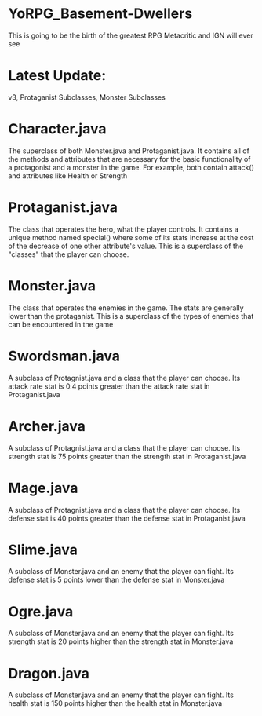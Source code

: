 # YoRPG_Basement-Dwellers
This is going to be the birth of the greatest RPG Metacritic and IGN will ever see

# Latest Update: 
v3, Protaganist Subclasses, Monster Subclasses 

# Character.java 
The superclass of both Monster.java and Protaganist.java. It contains all of the methods and attributes that are necessary for the basic functionality of a protagonist and a monster in the game. For example, both contain attack() and attributes like Health or Strength

# Protaganist.java 
The class that operates the hero, what the player controls. It contains a unique method named special() where some of its stats increase at the cost of the decrease of one other attribute's value. This is a superclass of the "classes" that the player can choose.  

# Monster.java 
The class that operates the enemies in the game. The stats are generally lower than the protaganist. This is a superclass of the types of enemies that can be encountered in the game

# Swordsman.java 
A subclass of Protagnist.java and a class that the player can choose. Its attack rate stat is 0.4 points greater than the attack rate stat in Protaganist.java

# Archer.java 
A subclass of Protagnist.java and a class that the player can choose. Its strength stat is 75 points greater than the strength stat in Protaganist.java

# Mage.java 
A subclass of Protagnist.java and a class that the player can choose. Its defense stat is 40 points greater than the defense stat in Protaganist.java

# Slime.java
A subclass of Monster.java and an enemy that the player can fight. Its defense stat is 5 points lower than the defense stat in Monster.java

# Ogre.java
A subclass of Monster.java and an enemy that the player can fight. Its strength stat is 20 points higher than the strength stat in Monster.java

# Dragon.java
A subclass of Monster.java and an enemy that the player can fight. Its health stat is 150 points higher than the health stat in Monster.java

